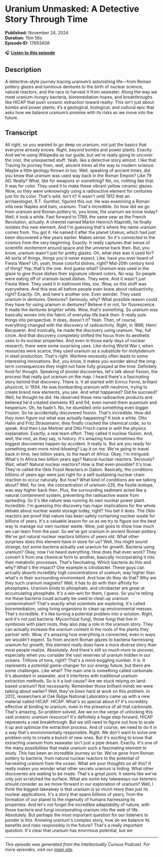 # Uranium Unmasked: A Detective Story Through Time

**Published:** November 24, 2024  
**Duration:** 15m 56s  
**Episode ID:** 17693408

🎧 **[Listen to this episode](https://intellectuallycurious.buzzsprout.com/2529712/episodes/17693408-uranium-unmasked-a-detective-story-through-time)**

## Description

A detective-style journey tracing uranium’s astonishing life—from Roman pottery glazes and luminous dentures to the birth of nuclear science, natural reactors, and the race to harvest it from seawater. Along the way we meet uranium-hungry bacteria, bioremediation hopes, and breakthroughs like HICAP that push oceanic extraction toward reality. This isn’t just about bombs and power plants; it’s a geological, biological, and cultural epic that asks how we balance uranium’s promise with its risks as we move into the future.

## Transcript

All right, so you wanted to go deep on uranium, not just the basics that everyone already knows. Right, beyond bombs and power plants. Exactly. And we're using Wikipedia as our guide, but we're really going to uncover the cool, the unexpected stuff. Yeah, like a detective story almost. I like that. Tracing its journey from, well, ancient times all the way to modern science. Maybe a little geology thrown in too. Well, speaking of ancient times, did you know that uranium was used way back in the Roman Empire? Like 79 AD. Really? What, like for weapons or something? No, no, nothing like that. It was for color. They used it to make these vibrant yellow ceramic glazes. Wow, so they were unknowingly using a radioactive element for centuries just for its color. That's wild. Isn't it? It wasn't until 1912 that an archaeologist, R.T. Gunther, figured this out. He was examining a Roman villa near Naples and bam, uranium. That's incredible. So how did we go from uranium and Roman pottery to, you know, the uranium we know today? Well, it took a while. Fast forward to 1789, the same year as the French Revolution, actually. A chemist named Martin Heinrich Klaproth, he finally isolates this new element. And I'm guessing that's where the name uranium comes from. You got it. He named it after the planet Uranus, which had just been discovered a few years earlier. Makes sense. So it's connected to the cosmos from the very beginning. Exactly. It really captures that sense of scientific excitement around space and the universe back then. But, you know, uranium wasn't just for pretty glazes. Oh, what else was it used for? All sorts of things, things you'd never expect. Like, have you ever heard of Fiesta Ware? Uh, yeah, those colorful dishes, right? Mid-20th century kind of thing? Yep, that's the one. And guess what? Uranium was used in the glaze to give those dishes their signature vibrant colors. No way. So people were eating off of uranium-laced dishes. They were. And it wasn't just Fiesta Ware. They used it in bathroom tiles, too. Wow, so this stuff was everywhere. And this was all before people even knew about radioactivity, right? Exactly. Oh, and here's another one. Even weirder. They used uranium in dentures. Dentures? Seriously, why? What possible reason could they have for using uranium in dentures? Believe it or not, for fluorescence. It made the dentures brighter white. Wow, that's something. So uranium was basically woven into the fabric of everyday life back then. It really puts things into perspective. It does, doesn't it? Yeah. Then, of course, everything changed with the discovery of radioactivity. Right, in 1896, Henri Becquerel. And ironically, he made the discovery using uranium. Yep, full circle. And that discovery completely shifted the focus from its aesthetic uses to its nuclear properties. And even in those early days of nuclear research, there were some surprising uses. Like during World War I, when resources were scarce, they used uranium as a substitute for molybdenum in steel production. That's right. Wartime necessity often leads to some interesting innovations. But, you know, it makes you wonder about the long-term consequences they might not have fully grasped at the time. Definitely food for thought. Speaking of pivotal discoveries, let's talk about fission, the process that really put uranium on the map. I heard there's a fascinating story behind that discovery. There is. It all started with Enrico Fermi, brilliant physicist, in 1934. He was bombarding uranium with neutrons, trying to create brand new elements, you see. And what happened? Did he succeed? Well, he thought he did. He observed these new radioactive products and believed he'd created elements 93 and 94, even named them ausenium and hesperium. Oh, he hadn't. No, he stumbled onto something even bigger. Fission. So he accidentally discovered fission. That's incredible. How did they even figure out what was actually happening? It took a while. Otto Hahn and Fritz Strassmann, they finally cracked the chemical code, so to speak. And then Lise Meitner and Otto Frisch came in with the physics explanation. Exactly, a real team effort. They called it nuclear fission. And, well, the rest, as they say, is history. It's amazing how sometimes the biggest discoveries happen by accident. It really is. But are you ready for something even more mind-blowing? Lay it on me. We're going to travel back in time, two billion years, to the heart of Africa. Okay, I'm intrigued. What's in Africa two billion years ago? Natural nuclear reactors. Seriously? Wait, what? Natural nuclear reactors? How is that even possible? It's true. They're called the Oklo Fossil Reactors in Gabon. Basically, the conditions billions of years ago were just right for a self-sustaining nuclear chain reaction to occur naturally. But how? What kind of conditions are we talking about? Well, for one, the concentration of uranium-235, the fissile isotope, was way higher back then. Plus, the surrounding sediment acted like a natural containment system, preventing the radioactive waste from spreading. So it's like nature was running its own nuclear power plant. Incredible. I'm guessing this discovery has major implications for the whole debate about nuclear waste storage today, right? You bet it does. The Oklo reactors are proof that nature has been safely containing nuclear waste for billions of years. It's a valuable lesson for us as we try to figure out the best way to manage our own nuclear waste. Wow, just goes to show how much we can learn from the past. So we've got uranium in ancient Roman pottery. We've got natural nuclear reactors billions of years old. What other surprises does this element have in store for us? Well, this might sound strange, but some bacteria actually use uranium for growth. Bacteria using uranium? Okay, now I've heard everything. How does that even work? They convert it from one chemical form to another, basically incorporating it into their metabolic processes. That's fascinating. Which bacteria do this and why? What's the impact? One example is citrobacter. These guys can actually absorb incredibly high concentrations of uranium, way higher than what's in their surrounding environment. And how do they do that? Why are they such uranium magnets? Well, it has to do with their affinity for phosphates. Uranium binds to phosphate, and citrobacter are great at accumulating phosphate. It's a win-win for them, I guess. So you're telling me these bacteria could actually be used to clean up uranium contamination? That's exactly what scientists are exploring. It's called bioremediation, using living organisms to clean up environmental messes. That's incredible. It's like turning a potential problem into a solution. Right, and it's not just bacteria. Mycorrhizal fungi, those fungi that live in symbiosis with plant roots, they also play a role in the uranium story. They can actually increase the uranium content in the roots of the plants they partner with. Wow, it's amazing how everything is connected, even in ways we wouldn't expect. So from ancient Roman glazes to bacteria harnessing uranium for growth, this element really does have a more diverse story than most people realize. Absolutely. And there's still so much more to uncover, especially when you consider the vast reserves of uranium hidden in our oceans. Trillions of tons, right? That's a mind-boggling number. It is. It represents a potential game-changer for our energy future, but there are some challenges. Like what? The main one is something called carbonate. It's abundant in seawater, and it interferes with traditional uranium extraction methods. So is it a lost cause? Are we stuck relying on land-based uranium? Not necessarily. Remember those brilliant minds we were talking about earlier? Well, they've been hard at work on this problem. In 2012, researchers at Oak Ridge National Laboratory came up with a new material called HICAP. HICAP. What's so special about it? It's incredibly effective at binding to uranium, even in the presence of all that carbonate. That's amazing. So problem solved. Are we on the verge of unlocking this vast oceanic uranium resource? It's definitely a huge step forward. HICAP represents a real breakthrough. But we still need to figure out how to scale it up and optimize the extraction process. And of course, we need to do it in a way that's environmentally responsible. Right. We don't want to solve one problem only to create a bunch of new ones. But it's exciting to know that extracting uranium from seawater isn't just a pipe dream. Exactly. It's one of the many possibilities that make uranium such a fascinating element to study. This has been an incredible journey so far. We've gone from Roman pottery to bacteria, from natural nuclear reactors to the potential of harvesting uranium from the ocean. What are your thoughts on all this? It really makes you wonder what other secrets uranium is hiding. What other discoveries are waiting to be made. That's a great point. It seems like we've only just scratched the surface. What are some key takeaways our listeners should consider as we move forward in our exploration of uranium? Well, I think the biggest takeaway is that uranium is so much more than just its nuclear applications. It's a story that spans billions of years, from the formation of our planet to the ingenuity of humans harnessing its properties. And let's not forget the incredible adaptability of nature, with those bacteria and fungi incorporating uranium into the web of life. Absolutely. But perhaps the most important question for our listeners to ponder is this. Knowing uranium's complex story, how do we balance its benefits and risks responsibly in the future? That's a really important question. It's clear that uranium has enormous potential, but we

---
*This episode was generated from the Intellectually Curious Podcast. For more episodes, visit our [main site](https://intellectuallycurious.buzzsprout.com).*
